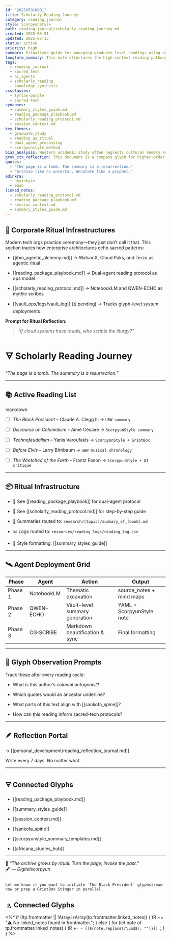 ```yaml
---
id: "202505010001"
title: Scholarly Reading Journey
category: reading_journal
style: ScorpyunStyle
path: reading_journal/scholarly_reading_journey.md
created: 2025-05-01
updated: 2025-05-13
status: active
priority: high
summary: Ritualized guide for managing graduate-level readings using agent-based systems, sacred-tech workflow, and knowledge sovereignty protocols.
longform_summary: This note structures the high-context reading pathway through annotated archives, dual-agent summarization, and vault-anchored thematic extraction. All readings are processed through NotebookLM and QWEN-ECHO to ensure synthesis, alignment, and sacred formatting. 
tags:
  - reading_journal
  - sacred_tech
  - ai_agents
  - scholarly_reading
  - knowledge_synthesis
cssclasses:
  - tyrian-purple
  - sacred-tech
synapses:
  - summary_styles_guide.md
  - reading_package_playbook.md
  - scholarly_reading_protocol.md
  - session_context.md
key_themes:
  - graduate_study
  - reading_as_ritual
  - dual_agent_processing
  - scorpyunstyle_method
bias_analysis: Western academic study often neglects cultural memory and over-indexes on mechanical summarization. This protocol recenters interpretive precision, ancestral framing, and stylistic sovereignty.
grok_ctx_reflection: This document is a compass glyph for higher-order reading. It fuses sacred-tech structure with generative annotation, optimizing insight retention, critical synthesis, and Afrocentric recall.
quotes:
  - "The page is a tomb. The summary is a resurrection."
  - "Archive like an ancestor. Annotate like a prophet."
adinkra:
  - nkyinkyim
  - eban
linked_notes:
  - scholarly_reading_protocol.md
  - reading_package_playbook.md
  - session_context.md
  - summary_styles_guide.md
---
```

## 🏢 Corporate Ritual Infrastructures

Modern tech orgs practice ceremony—they just don’t call it that. This section traces how enterprise architectures echo sacred patterns:

- [[ibm_agentic_alchemy.md]] → WatsonX, Cloud Paks, and Terzo as agentic ritual
    
- [[reading_package_playbook.md]] → Dual-agent reading protocol as ops model
    
- [[scholarly_reading_protocol.md]] → NotebookLM and QWEN-ECHO as mythic scribes
    
- [[vault_ops/logs/vault_log]] (⏳ pending) → Tracks glyph-level system deployments
    

**Prompt for Ritual Reflection:**

> _“If cloud systems have rituals, who scripts the liturgy?”_
# 🜃 Scholarly Reading Journey  
_“The page is a tomb. The summary is a resurrection.”_

---

## 📚 Active Reading List

markdown
- [ ] *The Black President* – Claude A. Clegg III → `UBW summary`
- [ ] *Discourse on Colonialism* – Aimé Césaire → `ScorpyunStyle summary`
- [ ] *Technofeudalism* – Yanis Varoufakis → `ScorpyunStyle + GriotBox`
- [ ] *Before Elvis* – Larry Birnbaum → `UBW musical chronology`
- [ ] *The Wretched of the Earth* – Frantz Fanon → `ScorpyunStyle + AI critique`


---

## 📦 Ritual Infrastructure

- 🔧 See [[reading_package_playbook]] for dual-agent protocol
    
- 🎯 See [[scholarly_reading_protocol.md]] for step-by-step guide
    
- 🧠 Summaries routed to: `research/[topic]/summary_of_[book].md`
    
- 📊 Logs routed to: `resources/reading_logs/reading_log.csv`
    
- 🧬 Style formatting: [[summary_styles_guide]]
    

---

## 🛰️ Agent Deployment Grid

|Phase|Agent|Action|Output|
|---|---|---|---|
|Phase 1|NotebookLM|Thematic excavation|source_notes + mind maps|
|Phase 2|QWEN-ECHO|Vault-level summary generation|YAML + ScorpyunStyle note|
|Phase 3|CG‑SCRIBE|Markdown beautification & sync|Final formatting|

---

## 🔮 Glyph Observation Prompts

Track these after every reading cycle:

- What is this author’s _colonial antagonist_?
    
- Which quotes would an ancestor underline?
    
- What parts of this text align with [[sankofa_spine]]?
    
- How can this reading inform sacred-tech protocols?
    

---

## 🪶 Reflection Portal

→ [[personal_development/reading_reflection_journal.md]]

Write every 7 days. No matter what.

---

## 🜃 Connected Glyphs

- [[reading_package_playbook.md]]
    
- [[summary_styles_guide]]
    
- [[session_context.md]]
    
- [[sankofa_spine]]
    
- [[scorpyunstyle_summary_templates.md]]
    
- [[africana_studies_hub]]
    

---

📎 _“The archive grows by ritual. Turn the page, invoke the past.”_  
🖋️ — _Digitalscorpyun_

```

Let me know if you want to initiate `The Black President` glyphstream now or prep a GriotBox Stinger in parallel.
```
## 🄃 Connected Glyphs

<%*
if (!tp.frontmatter || !Array.isArray(tp.frontmatter.linked_notes)) {
  tR += "⚠️ No linked_notes found in frontmatter.";
} else {
  for (let note of tp.frontmatter.linked_notes) {
    tR += `- [[${note.replace(/\.md$/, "")}]]
`;
  }
}
%>
